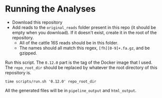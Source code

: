 # Running the Analyses

- Download this repository
- Add reads to the `original_reads` folder present in this repo (it should be empty when you download).  If it doesn't exist, create it in the root of the repository.
  - All of the cattle 16S reads should be in this folder.
  - The names should all match this regex, `[fh][0-9]+.fa.gz`, and be gzipped.

Run this script.  The `0.12.0` part is the tag of the Docker image that I used.  The `repo_root_dir` should be replaced by whatever the root directory of this repository is.

```
time scripts/run.sh '0.12.0' repo_root_dir
```

All the generated files will be in `pipeline_output` and `html_output`.
